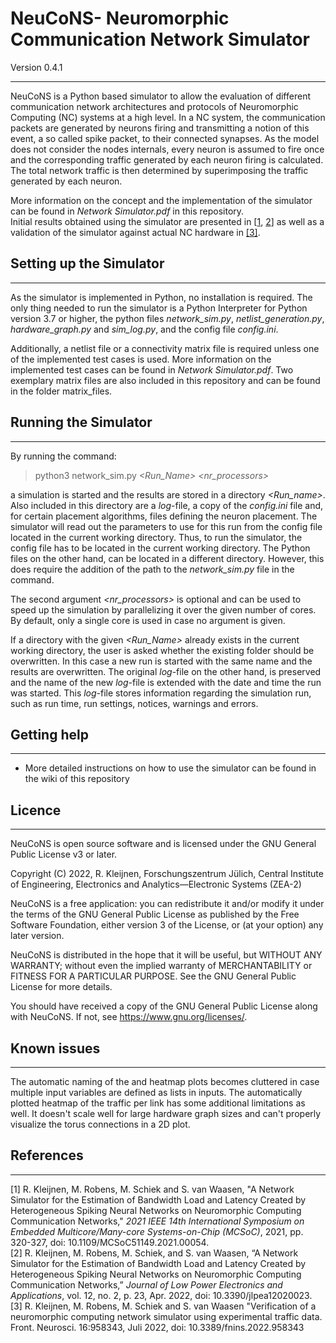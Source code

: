 # NeuCoNS- Neuromorphic Communication Network Simulator

Version 0.4.1  
 
---
NeuCoNS is a Python based simulator to allow the evaluation of different communication network architectures and protocols of Neuromorphic Computing (NC) systems at a high level. In a NC system, the communication packets are generated by neurons firing and transmitting a notion of this event, a so called spike packet, to their connected synapses. As the model does not consider the nodes internals, every neuron is assumed to fire once and the corresponding traffic generated by each neuron firing is calculated. The total network traffic is then determined by superimposing the traffic generated by each neuron. 
 
More information on the concept and the implementation of the simulator can be found in *Network Simulator.pdf* in this repository.  
Initial results obtained using the simulator are presented in [[1](#1), [2](#2)] as well as a validation of the simulator against actual NC hardware in [[3]](#3).


## Setting up the Simulator
---

As the simulator is implemented in Python, no installation is required. The only thing needed to run the simulator is a Python Interpreter for Python version 3.7 or higher, the python files *network_sim.py*, *netlist_generation.py*, *hardware_graph.py* and *sim_log.py*, and the config file *config.ini*.  
  
Additionally, a netlist file or a connectivity matrix file is required unless one of the implemented test cases is used. More information on the implemented test cases can be found in *Network Simulator.pdf*. Two exemplary matrix files are also included in this repository and can be found in the folder matrix_files.

## Running the Simulator
---

By running the command:  
> python3 network_sim.py *<Run_Name> <nr_processors>*  

a simulation is started and the results are stored in a directory *<Run_name>*. Also included in this directory are a *log*-file, a copy of the *config.ini* file and, for certain placement algorithms, files defining the neuron placement. The simulator will read out the parameters to use for this run from the config file located in the current working directory. Thus, to run the simulator, the config file has to be located in the current working directory. The Python files on the other hand, can be located in a different directory. However, this does require the addition of the path to the *network_sim.py* file in the command.  

The second argument *<nr_processors>* is optional and can be used to speed up the simulation by parallelizing it over the given number of cores. By default, only a single core is used in case no argument is given.

If a directory with the given *<Run_Name>* already exists in the current working directory, the user is asked whether the existing folder should be overwritten. In this case a new run is started with the same name and the results are overwritten. The original *log*-file on the other hand, is preserved and the name of the new *log*-file is extended with the date and time the run was started. This *log*-file stores information regarding the simulation run, such as run time, run settings, notices, warnings and errors.  

## Getting help
---
- More detailed instructions on how to use the simulator can be found in the wiki of this repository

## Licence
---

NeuCoNS is open source software and is licensed under the GNU General Public License v3 or later.

Copyright (C) 2022, R. Kleijnen, Forschungszentrum Jülich, Central Institute of Engineering, Electronics and Analytics—Electronic Systems (ZEA-2)

NeuCoNS is a free application: you can redistribute it and/or modify it under the terms of the GNU General Public License as published by the Free Software Foundation, either version 3 of the License, or (at your option) any later version.

NeuCoNS is distributed in the hope that it will be useful, but WITHOUT ANY WARRANTY;
without even the implied warranty of MERCHANTABILITY or FITNESS FOR A PARTICULAR PURPOSE.
See the GNU General Public License for more details.

You should have received a copy of the GNU General Public License
along with NeuCoNS. If not, see <https://www.gnu.org/licenses/>.


## Known issues
---

The automatic naming of the *<placement file>* and heatmap plots becomes cluttered in case multiple input variables are defined as lists in inputs. The automatically plotted heatmap of the traffic per link has some additional limitations as well. It doesn't scale well for large hardware graph sizes and can't properly visualize the torus connections in a 2D plot.  
## References
---

<a id="1">[1]</a> R. Kleijnen, M. Robens, M. Schiek and S. van Waasen, "A Network Simulator for the Estimation of Bandwidth Load and Latency Created by Heterogeneous Spiking Neural Networks on Neuromorphic Computing Communication Networks," *2021 IEEE 14th International Symposium on Embedded Multicore/Many-core Systems-on-Chip (MCSoC)*, 2021, pp. 320-327, doi: 10.1109/MCSoC51149.2021.00054.  
<a id="2">[2]</a> R. Kleijnen, M. Robens, M. Schiek, and S. van Waasen, “A Network Simulator for the Estimation of Bandwidth Load and Latency Created by Heterogeneous Spiking Neural Networks on Neuromorphic Computing Communication Networks,” *Journal of Low Power Electronics and Applications*, vol. 12, no. 2, p. 23, Apr. 2022, doi: 10.3390/jlpea12020023.  
<a id="3">[3]</a>  R. Kleijnen, M. Robens, M. Schiek and S. van Waasen "Verification of a neuromorphic computing network simulator using experimental traffic data. Front. Neurosci. 16:958343, Juli 2022, doi: 10.3389/fnins.2022.958343
